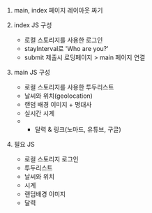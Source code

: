 1. main, index 페이지 레이아웃 짜기
2. index JS 구성
    - 로컬 스토리지를 사용한 로그인
    - stayInterval로 'Who are you?'
    - submit 제출시 로딩페이지 > main 페이지 연결
3. main JS 구성
    - 로컬 스토리지를 사용한 투두리스트
    - 날씨와 위치(geolocation)
    - 랜덤 배경 이미지 + 명대사
    - 실시간 시계
    - + 달력 & 링크(노마드, 유튜브, 구글)

4. 필요 JS
    - 로컬 스토리지 로그인
    - 투두리스트
    - 날씨와 위치
    - 시계
    - 랜덤배경 이미지
    - 달력



    
